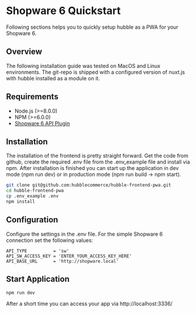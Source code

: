 # Shopware 6 Quickstart

Following sections helps you to quickly setup hubble as a PWA for your Shopware 6.

## Overview

The following installation guide was tested on MacOS and Linux environments. The git-repo is shipped with a configured version of nuxt.js with hubble installed as a module on it. 

## Requirements

* Node.js \(&gt;=8.0.0\)
* NPM \(&gt;=6.0.0\)
* [Shopware 6 API Plugin](https://github.com/hubblecommerce/shopware6-api-plugin)

## Installation

The installation of the frontend is pretty straight forward. Get the code from github, create the required .env file from the .env\_example file and install via npm. After installation is finished you can start up the application in dev mode \(npm run dev\) or in production mode \(npm run build -&gt; npm start\).

```bash
git clone git@github.com:hubblecommerce/hubble-frontend-pwa.git
cd hubble-frontend-pwa
cp .env_example .env
npm install 
```

## Configuration

Configure the settings in the .env file. For the simple Shopware 6 connection set the following values:

```dotenv
API_TYPE          = 'sw'
API_SW_ACCESS_KEY = 'ENTER_YOUR_ACCESS_KEY_HERE'
API_BASE_URL      = 'http://shopware.local'
```

## Start Application

```bash
npm run dev
```

After a short time you can access your app via http://localhost:3336/
